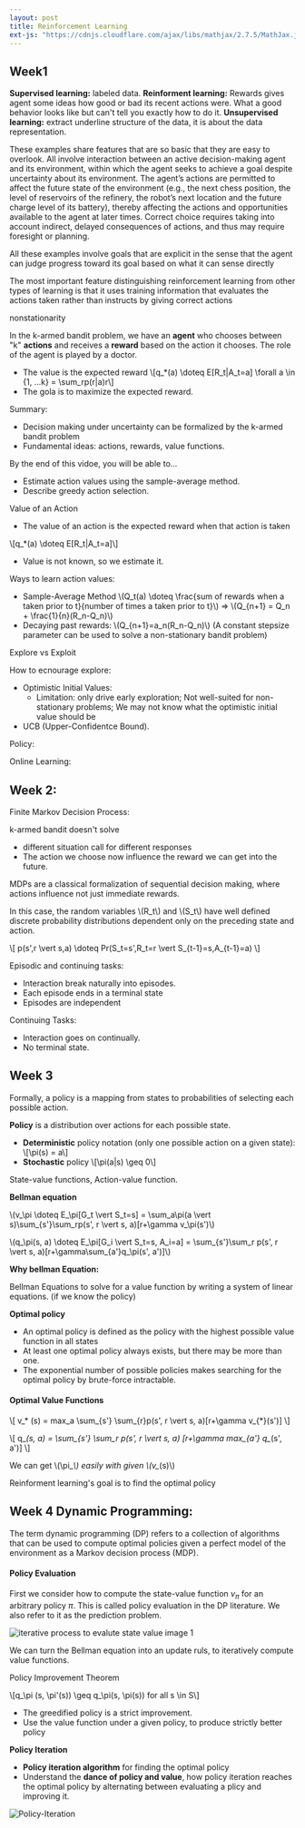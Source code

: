 ```yaml
---
layout: post
title: Reinforcement Learning
ext-js: "https://cdnjs.cloudflare.com/ajax/libs/mathjax/2.7.5/MathJax.js?config=TeX-MML-AM_CHTML"
---
```


## Week1
**Supervised learning:** labeled data. 
**Reinforment learning:** Rewards gives agent some ideas how good or bad its recent actions were. What a good behavior looks like but can't tell you exactly how to do it. 
**Unsupervised learning:** extract underline structure of the data, it is about the data representation. 

These examples share features that are so basic that they are easy to overlook. All involve interaction between an active decision-making agent and its environment, within which the agent seeks to achieve a goal despite uncertainty about its environment. The agent’s actions are permitted to affect the future state of the environment (e.g., the next chess position, the level of reservoirs of the refinery, the robot’s next location and the future charge level of its battery), thereby affecting the actions and opportunities available to the agent at later times. Correct choice requires taking into account indirect, delayed consequences of actions, and thus may require foresight or planning.

All these examples involve goals that are explicit in the sense that the agent can judge progress toward its goal based on what it can sense directly

The most important feature distinguishing reinforcement learning from other types of learning is that it uses training information that evaluates the actions taken rather than instructs by giving correct actions

nonstationarity

In the k-armed bandit problem, we have an **agent** who chooses between "k" **actions** and receives a **reward** based on the action it chooses. The role of the agent is played by a doctor. 

* The value is the expected reward
\\[q_*(a) \doteq E[R_t|A_t=a]  \forall a \in \{1, ...k\} = \sum_rp(r|a)r\\]
* The gola is to maximize the expected reward. 


Summary: 
* Decision making under uncertainty can be formalized by the k-armed bandit problem
* Fundamental ideas: actions, rewards, value functions. 



By the end of this vidoe, you will be able to...
* Estimate action values using the sample-average method. 
* Describe greedy action selection. 

Value of an Action
* The value of an action is the expected reward when that action is taken

\\[q_*(a) \doteq E[R_t|A_t=a]\\]
* Value is not known, so we estimate it. 

Ways to learn action values: 
* Sample-Average Method \\(Q_t(a) \doteq \frac{sum of rewards when a taken prior to t}{number of times a taken prior to t}\\) => \\(Q_{n+1} = Q_n + \frac{1}{n}(R_n-Q_n)\\)
* Decaying past rewards: \\(Q_{n+1}=a_n(R_n-Q_n)\\) (A constant stepsize parameter can be used to solve a non-stationary bandit problem)

Explore vs Exploit

How to ecnourage explore: 
* Optimistic Initial Values:
	* Limitation: only drive early exploration; Not well-suited for non-stationary problems; We may not know what the optimistic initial value should be
* UCB (Upper-Confidentce Bound). 

Policy: 

Online Learning: 

## Week 2:
Finite Markov Decision Process: 

k-armed bandit doesn't solve
* different situation call for different responses
* The action we choose now influence the reward we can get into the future. 


MDPs are a classical formalization of sequential decision making, where actions influence not just immediate rewards. 

In this case, the random variables \\(R_t\\) and \\(S_t\\) have well defined discrete probability distributions dependent only on the preceding state and action.

\\[ p(s',r \vert s,a) \doteq Pr(S_t=s',R_t=r \vert S_{t-1}=s,A_{t-1}=a) \\]

Episodic and continuing tasks: 

* Interaction break naturally into episodes. 
* Each episode ends in a terminal state
* Episodes are independent

Continuing Tasks: 
* Interaction goes on continually. 
* No terminal state. 


## Week 3

Formally, a policy is a mapping from states to probabilities of selecting each possible action.

**Policy** is a distribution over actions for each possible state. 
* **Deterministic** policy notation (only one possible action on a given state): 
\\[\pi(s) = a\\]
* **Stochastic** policy 
\\[\pi(a|s) \geq 0\\]

State-value functions, Action-value function. 

**Bellman equation**

\\(v_\pi \doteq E_\pi[G_t \vert S_t=s] = \sum_a\pi(a \vert s)\sum_{s'}\sum_rp(s', r \vert s, a)[r+\gamma v_\pi(s')\\)

\\(q_\pi(s, a) \doteq E_\pi[G_i \vert S_t=s, A_i=a] = \sum_{s'}\sum_r p(s', r \vert s, a)[r+\gamma\sum_{a'}q_\pi(s', a')]\\)

**Why bellman Equation:** 

Bellman Equations to solve for a value function by writing a system of linear equations. (if we know the policy)

**Optimal policy**

* An optimal policy is defined as the policy with the highest possible value function in all states
* At least one optimal policy always exists, but there may be more than one. 
* The exponential number of possible policies makes searching for the optimal policy by brute-force intractable. 

#### Optimal Value Functions

\\[ v_* (s) = max_a \sum_{s'} \sum_{r}p(s', r \vert s, a)[r+\gamma v_{*}(s')] \\]

\\[ q_*(s, a) = \sum_{s'} \sum_r p(s', r \vert s, a) [r+\gamma max_{a'} q_*(s', a')] \\]

We can get \\(\pi_*\\) easily with given \\(v_*(s)\\)

Reinforment learning's goal is to find the optimal policy

## Week 4 Dynamic Programming: 

The term dynamic programming (DP) refers to a collection of algorithms that can be used to compute optimal policies given a perfect model of the environment as a Markov decision process (MDP).

#### Policy Evaluation
First we consider how to compute the state-value function $v_\pi$ for an arbitrary policy $\pi$. This is called policy evaluation in the DP literature. We also refer to it as the prediction problem.

![iterative process to evalute state value](../img/iterative-evaluate-state-value.png)
image 1

We can turn the Bellman equation into an update ruls, to iteratively compute value functions. 

Policy Improvement Theorem

\\[q_\pi (s, \pi'(s)) \geq q_\pi(s, \pi(s)) for all s \in S\\]

* The greedified policy is a strict improvement. 
* Use the value function under a given policy, to produce strictly better policy

**Policy Iteration**

* **Policy iteration algorithm** for finding the optimal policy
* Understand the **dance of policy and value**, how policy iteration reaches the optimal policy by alternating between evaluating a plicy and improving it.

![Policy-Iteration](../img/Policy-Iteration.png)

